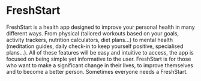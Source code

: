 # FreshStart

FreshStart is a health app designed to improve your personal health in many different ways. From physical (tailored workouts based on your goals, activity trackers, nutrition calculators, diet plans…) to mental health (meditation guides, daily check-in to keep yourself positive, specialised plans…). All of these features will be easy and intuitive to access, the app is focused on being simple yet informative to the user. FreshStart is for those who want to make a significant change in their lives, to improve themselves and to become a better person. Sometimes everyone needs a FreshStart.
